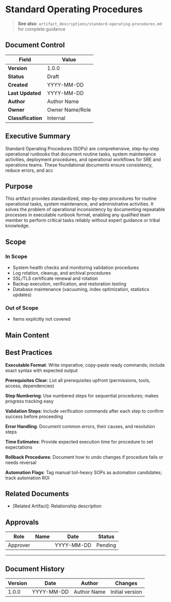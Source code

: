 # Standard Operating Procedures

> **See also**: `artifact_descriptions/standard-operating-procedures.md` for complete guidance

## Document Control

| Field | Value |
|-------|-------|
| **Version** | 1.0.0 |
| **Status** | Draft |
| **Created** | YYYY-MM-DD |
| **Last Updated** | YYYY-MM-DD |
| **Author** | Author Name |
| **Owner** | Owner Name/Role |
| **Classification** | Internal |

## Executive Summary

Standard Operating Procedures (SOPs) are comprehensive, step-by-step operational runbooks that document routine tasks, system maintenance activities, deployment procedures, and operational workflows for SRE and operations teams. These foundational documents ensure consistency, reduce errors, and acc

## Purpose

This artifact provides standardized, step-by-step procedures for routine operational tasks, system maintenance, and administrative activities. It solves the problem of operational inconsistency by documenting repeatable processes in executable runbook format, enabling any qualified team member to perform critical tasks reliably without expert guidance or tribal knowledge.

## Scope

### In Scope

- System health checks and monitoring validation procedures
- Log rotation, cleanup, and archival procedures
- SSL/TLS certificate renewal and rotation
- Backup execution, verification, and restoration testing
- Database maintenance (vacuuming, index optimization, statistics updates)

### Out of Scope

- Items explicitly not covered

## Main Content

<!-- Provide detailed content specific to this artifact type -->
<!-- Refer to the artifact description for required sections -->

## Best Practices

**Executable Format**: Write imperative, copy-paste ready commands; include exact syntax with expected output

**Prerequisites Clear**: List all prerequisites upfront (permissions, tools, access, dependencies)

**Step Numbering**: Use numbered steps for sequential procedures; makes progress tracking easy

**Validation Steps**: Include verification commands after each step to confirm success before proceeding

**Error Handling**: Document common errors, their causes, and resolution steps

**Time Estimates**: Provide expected execution time for procedure to set expectations

**Rollback Procedures**: Document how to undo changes if procedure fails or needs reversal

**Automation Flags**: Tag manual toil-heavy SOPs as automation candidates; track automation ROI

## Related Documents

- [Related Artifact]: Relationship description

## Approvals

| Role | Name | Date | Status |
|------|------|------|--------|
| Approver | | YYYY-MM-DD | Pending |

---

## Document History

| Version | Date | Author | Changes |
|---------|------|--------|---------|
| 1.0.0 | YYYY-MM-DD | Author Name | Initial version |
